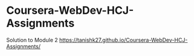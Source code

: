 # Coursera-WebDev-HCJ-Assignments

Solution to Module 2
https://tanishk27.github.io/Coursera-WebDev-HCJ-Assignments/
